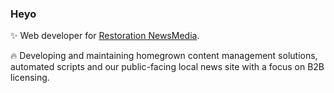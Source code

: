### Heyo

✨ Web developer for [Restoration NewsMedia](https://restorationnewsmedia.com/). 

🔥 Developing and maintaining homegrown content management solutions, automated scripts and our public-facing local news site with a focus on B2B licensing.
